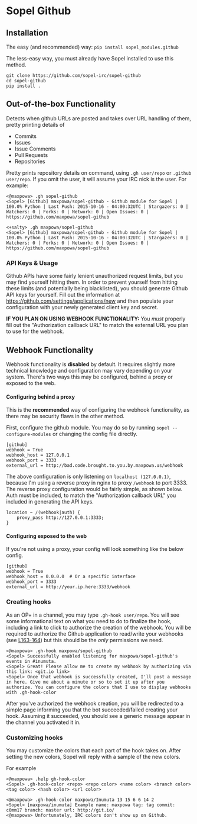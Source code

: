 # Sopel Github


## Installation

The easy (and recommended) way: `pip install sopel_modules.github`

The less-easy way, you must already have Sopel installed to use this method.
```
git clone https://github.com/sopel-irc/sopel-github
cd sopel-github
pip install .
```

## Out-of-the-box Functionality

Detects when github URLs are posted and takes over URL handling of them, pretty printing details of

 * Commits
 * Issues
 * Issue Comments
 * Pull Requests
 * Repositories

Pretty prints repository details on command, using `.gh user/repo` or `.github user/repo`. If you omit the user, it will assume your IRC nick is the user. For example:

```
<@maxpowa> .gh sopel-github
<Sopel> [Github] maxpowa/sopel-github - Github module for Sopel | 100.0% Python | Last Push: 2015-10-16 - 04:00:32UTC | Stargazers: 0 | Watchers: 0 | Forks: 0 | Network: 0 | Open Issues: 0 | https://github.com/maxpowa/sopel-github

<+salty> .gh maxpowa/sopel-github
<Sopel> [Github] maxpowa/sopel-github - Github module for Sopel | 100.0% Python | Last Push: 2015-10-16 - 04:00:32UTC | Stargazers: 0 | Watchers: 0 | Forks: 0 | Network: 0 | Open Issues: 0 | https://github.com/maxpowa/sopel-github
```

### API Keys & Usage

Github APIs have some fairly lenient unauthorized request limits, but you may find yourself hitting them. In order to prevent yourself from hitting these limits (and potentially being blacklisted), you should generate Github API keys for yourself. Fill out the information at https://github.com/settings/applications/new and then populate your configuration with your newly generated client key and secret. 

__IF YOU PLAN ON USING WEBHOOK FUNCTIONALITY:__ You _must_ properly fill out the "Authorization callback URL" to match the external URL you plan to use for the webhook.


## Webhook Functionality

Webhook functionality is __disabled__ by default. It requires slightly more technical knowledge and configuration may vary depending on your system. There's two ways this may be configured, behind a proxy or exposed to the web.


#### Configuring behind a proxy
This is the __recommended__ way of configuring the webhook functionality, as there may be security flaws in the other method.

First, configure the github module. You may do so by running `sopel --configure-modules` or changing the config file directly.
```
[github]
webhook = True
webhook_host = 127.0.0.1
webhook_port = 3333
external_url = http://bad.code.brought.to.you.by.maxpowa.us/webhook
```
The above configuration is only listening on `localhost (127.0.0.1)`, because I'm using a reverse proxy in nginx to proxy `/webhook` to port 3333. The reverse proxy configuration would be fairly simple, as shown below. Auth must be included, to match the "Authorization callback URL" you included in generating the API keys.
```
location ~ /(webhook|auth) {
    proxy_pass http://127.0.0.1:3333;
}
``` 

#### Configuring exposed to the web
If you're not using a proxy, your config will look something like the below config.
```
[github]
webhook = True
webhook_host = 0.0.0.0  # Or a specific interface
webhook_port = 3333
external_url = http://your.ip.here:3333/webhook
```

### Creating hooks

As an OP+ in a channel, you may type `.gh-hook user/repo`. You will see some informational text on what you need to do to finalize the hook, including a link to click to authorize the creation of the webhook. You will be required to authorize the Github application to read/write your webhooks (see [L163-164](https://github.com/sopel-irc/sopel-github/blob/master/sopel_modules/github/webhook.py#L163-L164)) but this should be the _only_ permissions we need.

```
<@maxpowa> .gh-hook maxpowa/sopel-github
<Sopel> Successfully enabled listening for maxpowa/sopel-github's events in #inumuta.
<Sopel> Great! Please allow me to create my webhook by authorizing via this link: <git.io link>
<Sopel> Once that webhook is successfully created, I'll post a message in here. Give me about a minute or so to set it up after you authorize. You can configure the colors that I use to display webhooks with .gh-hook-color
```

After you've authorized the webhook creation, you will be redirected to a simple page informing you that the bot succeeded/failed creating your hook. Assuming it succeeded, you should see a generic message appear in the channel you activated it in.


### Customizing hooks

You may customize the colors that each part of the hook takes on. After setting the new colors, Sopel will reply with a sample of the new colors.

For example
```
<@maxpowa> .help gh-hook-color
<Sopel> .gh-hook-color <repo> <repo color> <name color> <branch color> <tag color> <hash color> <url color>

<@maxpowa> .gh-hook-color maxpowa/Inumuta 13 15 6 6 14 2
<Sopel> [maxpowa/inumuta] Example name: maxpowa tag: tag commit: c0mm17 branch: master url: http://git.io/
<@maxpowa> Unfortunately, IRC colors don't show up on Github.
```
